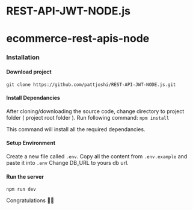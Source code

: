 # REST-API-JWT-NODE.js

# ecommerce-rest-apis-node

### Installation 

#### Download project

`git clone https://github.com/pattjoshi/REST-API-JWT-NODE.js.git`

#### Install Dependancies
After cloning/downloading the source code, change directory to project folder ( project root folder ). 
Run following command: 
`npm install`

This command will install all the required dependancies.

#### Setup Environment
Create a new file called `.env`. 
Copy all the content from `.env.example` and paste it into `.env`
Change DB_URL to yours db url. 

#### Run the server
`npm run dev`


Congratulations 🎊🎉

